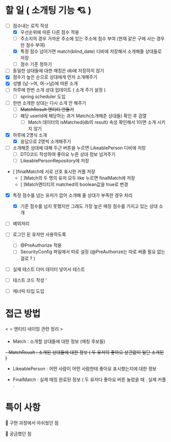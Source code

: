 # 할 일 ( 소개팅 기능 💘 )
- [ ] 점수내는 로직 작성
  - [x] 우선순위에 따른 다른 점수 적용
  - [ ] 주소지의 경우 가까운 주소에 있는 주소에 점수 부여 (현재 같은 구에 사는 경우만 점수 부여)
  - [x] 특정 점수 넘어가면 match(blind_date) 디비에 저장해서 소개해줄 상대들로 저장 
  - [ ] 점수 기준 정하기 
- [ ] 동일한 상대들에 대한 매칭은 db에 저장하지 않기 
- [x] 점수가 높은 순으로 상대에게 먼저 소개해주기 
- [x] 성별 (남->여, 여->남)에 따른 소개 
- [ ] 하루에 한번 소개 상대 업데이트 ( 소개 주기 설정 )
  - [ ] spring scheduler 도입 
- [ ] 한번 소개한 상대는 다시 소개 안 해주기 
  - [ ] ~~MatchResult 엔티티 만들기~~
  - [ ] 해당 userId에 해당하는 과거 Match(소개해준 상대들) 확인 후 검열
    - [ ] Match 데이터의 isMatched(db의 result) 속성 확인해서 1이면 소개 시키지 않기 
- [x] 하루에 2명식 소개
  - [x] 응답으로 2명씩 소개해주기 
- [ ] 소개해준 상대에 대해 두근 버튼을 누르면 LikeablePerson 디비에 저장
  - [ ] DTO코드 작성하여 좋아요 누른 상대 정보 넘겨주기 
  - [ ] LikeablePersonRepository에 저장 
- [ ]finalMatch에 서로 선호 표시한 커플 저장
  - [ ]Match의 두 명의 유저 모두 like 누르면 finalMatch에 저장 
  - [ ]Match엔티티의 matched의 boolean값을 true로 변경
- [x] 특정 점수를 넘는 유저가 없어 소개해 줄 상대가 부족한 경우 처리 
  - [x] 기준 점수를 넘지 못했지만 그래도 가장 높은 매칭 점수를 가지고 있는 상대 소개 
- [ ] 예외처리
- [ ] 로그인 된 유저만 사용하도록
  - [ ] @PreAuthorize 적용 
  - [ ] SecurityConfig 파일에서 따로 설정 (@PreAuthorize는 따로 써줄 필요 없는걸로 ? )
- [ ] 실제 테스트 더미 데이터 넣어서 테스트 
- [ ] 테스트 코드 작성 '
- [ ] 제너릭 타입 도입


# 접근 방법

< ⭐  엔티티 네이밍 관련 정리 >

- Match : 소개할 상대들에 대한 정보 (매칭 후보들)

~~- MatchReuslt : 소개된 상대들에 대한 정보 ( 두 유저의 좋아요 상관없이 일단 소개된 )~~
- LikeablePerson : 어떤 사람이 어떤 사람한테 좋아요 표시했는지에 대한 정보 

- FinalMatch : 실제 매칭 완료된 정보 ( 두 유저다 좋아요 버튼 눌렀을 때 . 실제 커플 .
  


# 특이 사항
🤔 구현 과정에서 아쉬웠던 점

🤔 궁금했던 점 